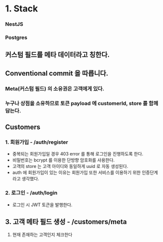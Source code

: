 # 1. Stack
### NestJS
### Postgres

## 커스텀 필드를 메타 데이터라고 칭한다.

## Conventional commit 을 따릅니다.

### Meta(커스텀 필드) 의 소유권은 고객에게 있다.

### 누구나 상점을 소유하므로 토큰 payload 에 customerId, store 를 함께 담는다.

## Customers
### 1. 회원가입 - /auth/register
- 중복되는 회원가입일 경우 403 error 를 통해 로그인을 진행하도록 한다.
- 비밀번호는 bcrypt 를 이용한 단방향 암호화를 사용한다.
- 고객의 store 는 고객 아이디와 동일하게 uuid 로 자동 생성된다.
- auth 에 회원가입이 있는 이유는 회원가입 또한 서비스를 이용하기 위한 인증단계라고 생각했다.

### 2. 로그인 - /auth/login
- 로그인 시 JWT 토큰을 발행한다.

## 3. 고객 메타 필드 생성 - /customers/meta
1. 현재 존재하는 고객인지 체크한다

